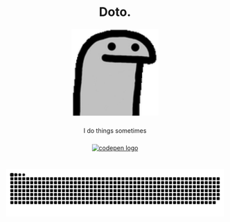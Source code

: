 <h1 align="center">Doto.</h1>

###

<div align="center">
  <img height="200" src="./guns.png"  />
</div>

###

<p align="center">I do things sometimes</p>

###

<div align="center">
  <a href="https://codepen.io/DotoPototo" target="_blank">
    <img src="https://img.shields.io/static/v1?message=Codepen&logo=codepen&label=&color=000000&logoColor=white&labelColor=&style=for-the-badge" height="35" alt="codepen logo"  />
  </a>
</div>

###

<br clear="both">

<img src="https://raw.githubusercontent.com/mikecbone/mikecbone/output/snake.svg" alt="Snake animation" />

###
